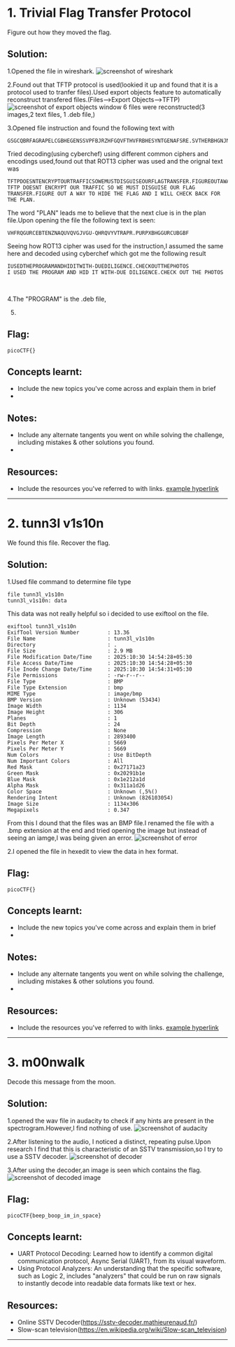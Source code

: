 # 1. Trivial Flag Transfer Protocol

Figure out how they moved the flag.

## Solution:

1.Opened the file in wireshark.
![screenshot of wireshark](./Screenshots/Forensics_Challenge1_Wireshark.jpg)
<br>

2.Found out that TFTP protocol is used(lookied it up and found that it is a protocol used to tranfer files).Used export objects feature to automatically reconstruct transfered files.(Files-->Export Objects-->TFTP)
![screenshot of export objects window](./Screenshots/Forensics_Challenge1_ExportObjects.jpg)
6 files were reconstructed(3 images,2 text files, 1 .deb file,)
<br>

3.Opened file instruction and found the following text with
```
GSGCQBRFAGRAPELCGBHEGENSSVPFBJRZHFGQVFTHVFRBHESYNTGENAFSRE.SVTHERBHGNJNLGBUVQRGURSYNTNAQVJVYYPURPXONPXSBEGURCYNA
```
Tried decoding(using cyberchef) using different common ciphers and encodings used,found out that ROT13 cipher was used and the orignal text was
```
TFTPDOESNTENCRYPTOURTRAFFICSOWEMUSTDISGUISEOURFLAGTRANSFER.FIGUREOUTAWAYTOHIDETHEFLAGANDIWILLCHECKBACKFORTHEPLAN
TFTP DOESNT ENCRYPT OUR TRAFFIC SO WE MUST DISGUISE OUR FLAG TRANSFER.FIGURE OUT A WAY TO HIDE THE FLAG AND I WILL CHECK BACK FOR THE PLAN.
```
The word "PLAN" leads me to believe that the next clue is in the plan file.Upon opening the file the following text is seen:
```
VHFRQGURCEBTENZNAQUVQVGJVGU-QHRQVYVTRAPR.PURPXBHGGURCUBGBF
```
Seeing how ROT13 cipher was used for the instruction,I assumed the same here and decoded using cyberchef which got me the following result
```
IUSEDTHEPROGRAMANDHIDITWITH-DUEDILIGENCE.CHECKOUTTHEPHOTOS
I USED THE PROGRAM AND HID IT WITH-DUE DILIGENCE.CHECK OUT THE PHOTOS
```
<br>

4.The "PROGRAM" is the .deb file,

5.
## Flag:

```
picoCTF{}
```

## Concepts learnt:

- Include the new topics you've come across and explain them in brief
- 

## Notes:

- Include any alternate tangents you went on while solving the challenge, including mistakes & other solutions you found.
- 

## Resources:

- Include the resources you've referred to with links. [example hyperlink](https://google.com)


***

# 2. tunn3l v1s10n

We found this file. Recover the flag.

## Solution:

1.Used file command to determine file type
```
file tunn3l_v1s10n
tunn3l_v1s10n: data
```
This data was not really helpful so i decided to use exiftool on the file.
```
exiftool tunn3l_v1s10n
ExifTool Version Number         : 13.36
File Name                       : tunn3l_v1s10n
Directory                       : .
File Size                       : 2.9 MB
File Modification Date/Time     : 2025:10:30 14:54:28+05:30
File Access Date/Time           : 2025:10:30 14:54:28+05:30
File Inode Change Date/Time     : 2025:10:30 14:54:31+05:30
File Permissions                : -rw-r--r--
File Type                       : BMP
File Type Extension             : bmp
MIME Type                       : image/bmp
BMP Version                     : Unknown (53434)
Image Width                     : 1134
Image Height                    : 306
Planes                          : 1
Bit Depth                       : 24
Compression                     : None
Image Length                    : 2893400
Pixels Per Meter X              : 5669
Pixels Per Meter Y              : 5669
Num Colors                      : Use BitDepth
Num Important Colors            : All
Red Mask                        : 0x27171a23
Green Mask                      : 0x20291b1e
Blue Mask                       : 0x1e212a1d
Alpha Mask                      : 0x311a1d26
Color Space                     : Unknown (,5%()
Rendering Intent                : Unknown (826103054)
Image Size                      : 1134x306
Megapixels                      : 0.347
```
From this I dound that the files was an BMP file.I renamed the file with a .bmp extension at the end and tried opening the image but instead of seeing an iamge,I was being given an error.
![screenshot of error](./Screenshots/Forensics_Challenge2_BMPerror.jpg)
<br>

2.I opened the file in hexedit to view the data in hex format.


## Flag:

```
picoCTF{}
```

## Concepts learnt:

- Include the new topics you've come across and explain them in brief
- 

## Notes:

- Include any alternate tangents you went on while solving the challenge, including mistakes & other solutions you found.
- 

## Resources:

- Include the resources you've referred to with links. [example hyperlink](https://google.com)


***

# 3. m00nwalk

Decode this message from the moon.

## Solution:

1.opened the wav file in audacity to check if any hints are present in the spectrogram.However,I find nothing of use.
![screenshot of audacity](./Screenshots/Forensics_Challenge3_audacity.jpg)
<br>

2.After listening to the audio, I noticed a distinct, repeating pulse.Upon research I find that this is characteristic of an SSTV transmission,so I try to use a SSTV decoder.
![screenshot of decoder](./Screenshots/Forensics_Challenge3_decoder.jpg)
<br>

3.After using the decoder,an image is seen which contains the flag.
![screenshot of decoded image](./Screenshots/Forensics_Challenge3_decoded.jpg)
<br>

## Flag:

```
picoCTF{beep_boop_im_in_space}
```

## Concepts learnt:

- UART Protocol Decoding: Learned how to identify a common digital communication protocol, Async Serial (UART), from its visual waveform.
- Using Protocol Analyzers: An understanding that the specific software, such as Logic 2, includes "analyzers" that could be run on raw signals to instantly decode into readable data formats like text or hex.

## Resources:

-   Online SSTV Decoder(https://sstv-decoder.mathieurenaud.fr/)
-   Slow-scan television(https://en.wikipedia.org/wiki/Slow-scan_television)
 
***